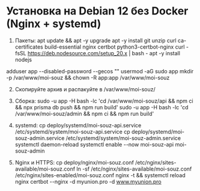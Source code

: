 # Установка на Debian 12 без Docker (Nginx + systemd)

1) Пакеты:
apt update && apt -y upgrade
apt -y install git unzip curl ca-certificates build-essential nginx certbot python3-certbot-nginx
curl -fsSL https://deb.nodesource.com/setup_20.x | bash -
apt -y install nodejs

adduser app --disabled-password --gecos ""
usermod -aG sudo app
mkdir -p /var/www/moi-souz && chown -R app:app /var/www/moi-souz

2) Скопируйте архив и распакуйте в /var/www/moi-souz/

3) Сборка:
sudo -u app -H bash -lc 'cd /var/www/moi-souz/api && npm ci && npx prisma db push && npm run build'
sudo -u app -H bash -lc 'cd /var/www/moi-souz/admin && npm ci && npm run build'

4) systemd:
cp deploy/systemd/moi-souz-api.service /etc/systemd/system/moi-souz-api.service
cp deploy/systemd/moi-souz-admin.service /etc/systemd/system/moi-souz-admin.service
systemctl daemon-reload
systemctl enable --now moi-souz-api moi-souz-admin

5) Nginx и HTTPS:
cp deploy/nginx/moi-souz.conf /etc/nginx/sites-available/moi-souz.conf
ln -sf /etc/nginx/sites-available/moi-souz.conf /etc/nginx/sites-enabled/moi-souz.conf
nginx -t && systemctl reload nginx
certbot --nginx -d myunion.pro -d www.myunion.pro
